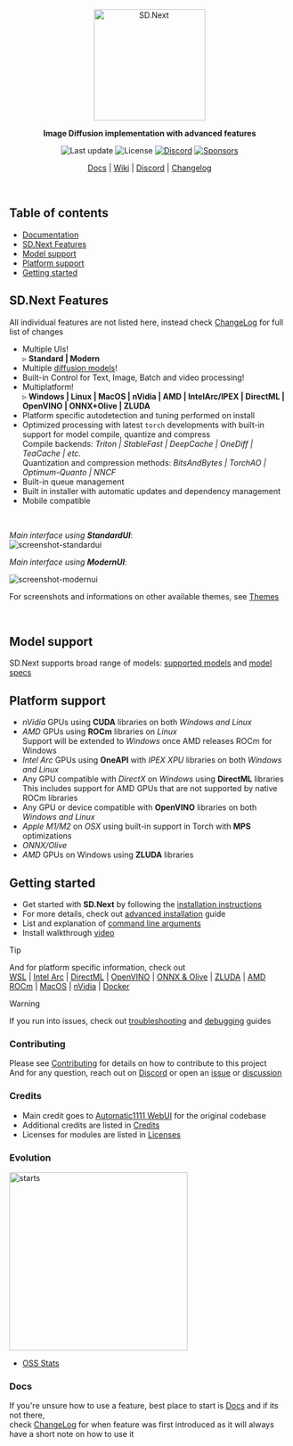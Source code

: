 <div align="center">
<img src="https://github.com/vladmandic/sdnext/raw/master/html/logo-transparent.png" width=200 alt="SD.Next">

**Image Diffusion implementation with advanced features**

![Last update](https://img.shields.io/github/last-commit/vladmandic/sdnext?svg=true)
![License](https://img.shields.io/github/license/vladmandic/sdnext?svg=true)
[![Discord](https://img.shields.io/discord/1101998836328697867?logo=Discord&svg=true)](https://discord.gg/VjvR2tabEX)
[![Sponsors](https://img.shields.io/static/v1?label=Sponsor&message=%E2%9D%A4&logo=GitHub&color=%23fe8e86)](https://github.com/sponsors/vladmandic)

[Docs](https://vladmandic.github.io/sdnext-docs/) | [Wiki](https://github.com/vladmandic/sdnext/wiki) | [Discord](https://discord.gg/VjvR2tabEX) | [Changelog](CHANGELOG.md)

</div>
</br>

## Table of contents

- [Documentation](https://vladmandic.github.io/sdnext-docs/)
- [SD.Next Features](#sdnext-features)
- [Model support](#model-support)
- [Platform support](#platform-support)
- [Getting started](#getting-started)

## SD.Next Features

All individual features are not listed here, instead check [ChangeLog](CHANGELOG.md) for full list of changes
- Multiple UIs!  
  ▹ **Standard | Modern**  
- Multiple [diffusion models](https://vladmandic.github.io/sdnext-docs/Model-Support/)!  
- Built-in Control for Text, Image, Batch and video processing!  
- Multiplatform!  
 ▹ **Windows | Linux | MacOS | nVidia | AMD | IntelArc/IPEX | DirectML | OpenVINO | ONNX+Olive | ZLUDA**
- Platform specific autodetection and tuning performed on install  
- Optimized processing with latest `torch` developments with built-in support for model compile, quantize and compress  
  Compile backends: *Triton | StableFast | DeepCache | OneDiff | TeaCache | etc.*  
  Quantization and compression methods: *BitsAndBytes | TorchAO | Optimum-Quanto | NNCF*  
- Built-in queue management  
- Built in installer with automatic updates and dependency management  
- Mobile compatible  

<br>

*Main interface using **StandardUI***:  
![screenshot-standardui](https://github.com/user-attachments/assets/cab47fe3-9adb-4d67-aea9-9ee738df5dcc)

*Main interface using **ModernUI***:  

![screenshot-modernui](https://github.com/user-attachments/assets/39e3bc9a-a9f7-4cda-ba33-7da8def08032)

For screenshots and informations on other available themes, see [Themes](https://vladmandic.github.io/sdnext-docs/Themes/)

<br>

## Model support

SD.Next supports broad range of models: [supported models](https://vladmandic.github.io/sdnext-docs/Model-Support/) and [model specs](https://vladmandic.github.io/sdnext-docs/Models/)  

## Platform support

- *nVidia* GPUs using **CUDA** libraries on both *Windows and Linux*  
- *AMD* GPUs using **ROCm** libraries on *Linux*  
  Support will be extended to *Windows* once AMD releases ROCm for Windows  
- *Intel Arc* GPUs using **OneAPI** with *IPEX XPU* libraries on both *Windows and Linux*  
- Any GPU compatible with *DirectX* on *Windows* using **DirectML** libraries  
  This includes support for AMD GPUs that are not supported by native ROCm libraries  
- Any GPU or device compatible with **OpenVINO** libraries on both *Windows and Linux*  
- *Apple M1/M2* on *OSX* using built-in support in Torch with **MPS** optimizations  
- *ONNX/Olive*  
- *AMD* GPUs on Windows using **ZLUDA** libraries  

## Getting started

- Get started with **SD.Next** by following the [installation instructions](https://vladmandic.github.io/sdnext-docs/Installation/)  
- For more details, check out [advanced installation](https://vladmandic.github.io/sdnext-docs/Advanced-Install/) guide  
- List and explanation of [command line arguments](https://vladmandic.github.io/sdnext-docs/CLI-Arguments/)
- Install walkthrough [video](https://www.youtube.com/watch?v=nWTnTyFTuAs)

> [!TIP]
> And for platform specific information, check out  
> [WSL](https://vladmandic.github.io/sdnext-docs/WSL/) | [Intel Arc](https://vladmandic.github.io/sdnext-docs/Intel-ARC/) | [DirectML](https://vladmandic.github.io/sdnext-docs/DirectML/) | [OpenVINO](https://vladmandic.github.io/sdnext-docs/OpenVINO/) | [ONNX & Olive](https://vladmandic.github.io/sdnext-docs/ONNX-Runtime/) | [ZLUDA](https://vladmandic.github.io/sdnext-docs/ZLUDA/) | [AMD ROCm](https://vladmandic.github.io/sdnext-docs/AMD-ROCm/) | [MacOS](https://vladmandic.github.io/sdnext-docs/MacOS-Python/) | [nVidia](https://vladmandic.github.io/sdnext-docs/nVidia/) | [Docker](https://vladmandic.github.io/sdnext-docs/Docker/)

> [!WARNING]
> If you run into issues, check out [troubleshooting](https://vladmandic.github.io/sdnext-docs/Troubleshooting/) and [debugging](https://vladmandic.github.io/sdnext-docs/Debug/) guides  

### Contributing

Please see [Contributing](CONTRIBUTING) for details on how to contribute to this project  
And for any question, reach out on [Discord](https://discord.gg/VjvR2tabEX) or open an [issue](https://github.com/vladmandic/sdnext/issues) or [discussion](https://github.com/vladmandic/sdnext/discussions)  

### Credits

- Main credit goes to [Automatic1111 WebUI](https://github.com/AUTOMATIC1111/stable-diffusion-webui) for the original codebase  
- Additional credits are listed in [Credits](https://github.com/AUTOMATIC1111/stable-diffusion-webui/#credits)  
- Licenses for modules are listed in [Licenses](html/licenses.html)  

### Evolution

<a href="https://star-history.com/#vladmandic/sdnext&Date">
  <picture width=640>
    <source media="(prefers-color-scheme: dark)" srcset="https://api.star-history.com/svg?repos=vladmandic/sdnext&type=Date&theme=dark" />
    <img src="https://api.star-history.com/svg?repos=vladmandic/sdnext&type=Date" alt="starts" width="320">
  </picture>
</a>

- [OSS Stats](https://ossinsight.io/analyze/vladmandic/sdnext#overview)

### Docs

If you're unsure how to use a feature, best place to start is [Docs](https://vladmandic.github.io/sdnext-docs/) and if its not there,  
check [ChangeLog](https://vladmandic.github.io/sdnext-docs/CHANGELOG/) for when feature was first introduced as it will always have a short note on how to use it  

<br>
